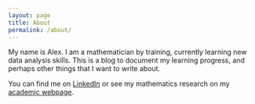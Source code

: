 ```yaml
---
layout: page
title: About
permalink: /about/
---
```


My name is Alex. I am a mathematician by training, currently learning new data analysis skills. This is a blog to document my learning progress, and perhaps other things that I want to write about.

You can find me on [LinkedIn](https://www.linkedin.com/in/alex-evetts-a9a93a1aa/) or see my mathematics research on my [academic webpage](https://sites.google.com/view/aevetts/home).


<!-- This is the base Jekyll theme. You can find out more info about customizing your Jekyll theme, as well as basic Jekyll usage documentation at [jekyllrb.com](https://jekyllrb.com/)

You can find the source code for Minima at GitHub:
[jekyll][jekyll-organization] /
[minima](https://github.com/jekyll/minima)

You can find the source code for Jekyll at GitHub:
[jekyll][jekyll-organization] /
[jekyll](https://github.com/jekyll/jekyll)


[jekyll-organization]: https://github.com/jekyll -->
